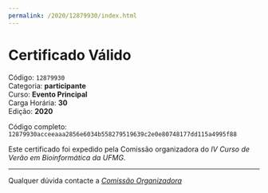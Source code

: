 ```yaml
---
permalink: /2020/12879930/index.html
---
```


# Certificado Válido

Código: `12879930`<br>
Categoria: **participante**<br>
Curso: **Evento Principal**<br>
Carga Horária: **30**<br>
Edição: **2020**<br>


Código completo: `12879930acceeaaa2856e6034b558279519639c2e0e80748177dd115a4995f88`


Este certificado foi expedido pela Comissão organizadora do *IV Curso de Verão em Bioinformática da UFMG*.

----

Qualquer dúvida contacte a [_Comissão Organizadora_](<mailto:cursobioinfoufmg@gmail.com$subject=[Certificados]>)

